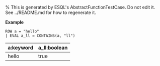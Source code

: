 % This is generated by ESQL's AbstractFunctionTestCase. Do not edit it. See ../README.md for how to regenerate it.

**Example**

```esql
ROW a = "hello"
| EVAL a_ll = CONTAINS(a, "ll")
```

| a:keyword | a_ll:boolean |
| --- | --- |
| hello | true |


